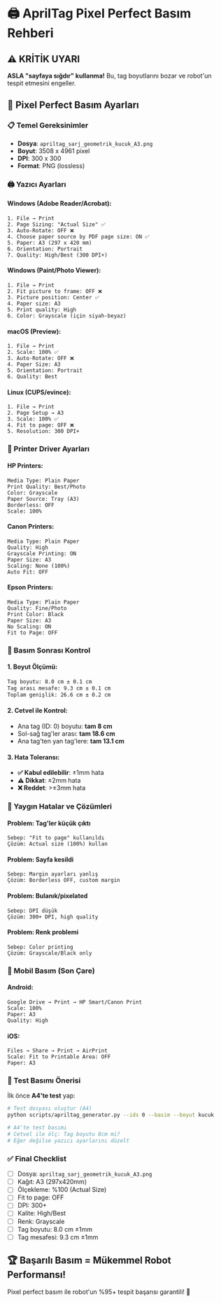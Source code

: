 # 🖨️ AprilTag Pixel Perfect Basım Rehberi

## ⚠️ KRİTİK UYARI
**ASLA "sayfaya sığdır" kullanma!** Bu, tag boyutlarını bozar ve robot'un tespit etmesini engeller.

## 🎯 Pixel Perfect Basım Ayarları

### 📋 Temel Gereksinimler
- **Dosya**: `apriltag_sarj_geometrik_kucuk_A3.png`
- **Boyut**: 3508 x 4961 pixel
- **DPI**: 300 x 300
- **Format**: PNG (lossless)

### 🖨️ Yazıcı Ayarları

#### **Windows (Adobe Reader/Acrobat):**
```
1. File → Print
2. Page Sizing: "Actual Size" ✅
3. Auto-Rotate: OFF ❌
4. Choose paper source by PDF page size: ON ✅
5. Paper: A3 (297 x 420 mm)
6. Orientation: Portrait
7. Quality: High/Best (300 DPI+)
```

#### **Windows (Paint/Photo Viewer):**
```
1. File → Print
2. Fit picture to frame: OFF ❌
3. Picture position: Center ✅
4. Paper size: A3
5. Print quality: High
6. Color: Grayscale (için siyah-beyaz)
```

#### **macOS (Preview):**
```
1. File → Print
2. Scale: 100% ✅
3. Auto-Rotate: OFF ❌
4. Paper Size: A3
5. Orientation: Portrait
6. Quality: Best
```

#### **Linux (CUPS/evince):**
```
1. File → Print
2. Page Setup → A3
3. Scale: 100% ✅
4. Fit to page: OFF ❌
5. Resolution: 300 DPI+
```

### 🔧 Printer Driver Ayarları

#### **HP Printers:**
```
Media Type: Plain Paper
Print Quality: Best/Photo
Color: Grayscale
Paper Source: Tray (A3)
Borderless: OFF
Scale: 100%
```

#### **Canon Printers:**
```
Media Type: Plain Paper
Quality: High
Grayscale Printing: ON
Paper Size: A3
Scaling: None (100%)
Auto Fit: OFF
```

#### **Epson Printers:**
```
Media Type: Plain Paper
Quality: Fine/Photo
Print Color: Black
Paper Size: A3
No Scaling: ON
Fit to Page: OFF
```

### 📏 Basım Sonrası Kontrol

#### **1. Boyut Ölçümü:**
```bash
Tag boyutu: 8.0 cm ± 0.1 cm
Tag arası mesafe: 9.3 cm ± 0.1 cm
Toplam genişlik: 26.6 cm ± 0.2 cm
```

#### **2. Cetvel ile Kontrol:**
- Ana tag (ID: 0) boyutu: **tam 8 cm**
- Sol-sağ tag'ler arası: **tam 18.6 cm**
- Ana tag'ten yan tag'lere: **tam 13.1 cm**

#### **3. Hata Toleransı:**
- **✅ Kabul edilebilir**: ±1mm hata
- **⚠️ Dikkat**: ±2mm hata
- **❌ Reddet**: >±3mm hata

### 🚨 Yaygın Hatalar ve Çözümleri

#### **Problem: Tag'ler küçük çıktı**
```
Sebep: "Fit to page" kullanıldı
Çözüm: Actual size (100%) kullan
```

#### **Problem: Sayfa kesildi**
```
Sebep: Margin ayarları yanlış
Çözüm: Borderless OFF, custom margin
```

#### **Problem: Bulanık/pixelated**
```
Sebep: DPI düşük
Çözüm: 300+ DPI, high quality
```

#### **Problem: Renk problemi**
```
Sebep: Color printing
Çözüm: Grayscale/Black only
```

### 📱 Mobil Basım (Son Çare)

#### **Android:**
```
Google Drive → Print → HP Smart/Canon Print
Scale: 100%
Paper: A3
Quality: High
```

#### **iOS:**
```
Files → Share → Print → AirPrint
Scale: Fit to Printable Area: OFF
Paper: A3
```

### 🎯 Test Basımı Önerisi

İlk önce **A4'te test** yap:
```bash
# Test dosyası oluştur (A4)
python scripts/apriltag_generator.py --ids 0 --basim --boyut kucuk

# A4'te test basımı
# Cetvel ile ölç: Tag boyutu 8cm mi?
# Eğer değilse yazıcı ayarlarını düzelt
```

### ✅ Final Checklist

- [ ] Dosya: `apriltag_sarj_geometrik_kucuk_A3.png`
- [ ] Kağıt: A3 (297x420mm)
- [ ] Ölçekleme: %100 (Actual Size)
- [ ] Fit to page: OFF
- [ ] DPI: 300+
- [ ] Kalite: High/Best
- [ ] Renk: Grayscale
- [ ] Tag boyutu: 8.0 cm ±1mm
- [ ] Tag mesafesi: 9.3 cm ±1mm

## 🏆 Başarılı Basım = Mükemmel Robot Performansı!

Pixel perfect basım ile robot'un %95+ tespit başarısı garantili! 🎯
